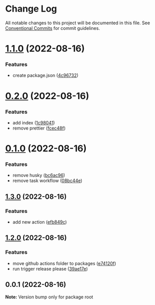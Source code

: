 # Change Log

All notable changes to this project will be documented in this file.
See [Conventional Commits](https://conventionalcommits.org) for commit guidelines.

# [1.1.0](https://github.com/onclass-learning/core/compare/v0.2.0...v1.1.0) (2022-08-16)


### Features

* create package.json ([4c96732](https://github.com/onclass-learning/core/commit/4c96732e63e43d03381c808d275be96fe645be59))





# [0.2.0](https://github.com/onclass-learning/core/compare/v0.1.0...v0.2.0) (2022-08-16)


### Features

* add index ([1c98041](https://github.com/onclass-learning/core/commit/1c98041a1bb46d438d0bd49d088a8ef094c071f0))
* remove prettier ([fcec48f](https://github.com/onclass-learning/core/commit/fcec48fa2a98f4ef5653ec170c86f63f4f06fc57))





# [0.1.0](https://github.com/onclass-learning/core/compare/v0.0.1...v0.1.0) (2022-08-16)


### Features

* remove husky ([bc6ac96](https://github.com/onclass-learning/core/commit/bc6ac963303f278207a94931aa774753efe1c866))
* remove task workflow ([08bc44e](https://github.com/onclass-learning/core/commit/08bc44e73c0e91147c46f06e2ee9ef2bfeca7ae9))





## [1.3.0](https://github.com/onclass-learning/core/compare/v1.2.0...v1.3.0) (2022-08-16)


### Features

* add new action ([efb849c](https://github.com/onclass-learning/core/commit/efb849c80c9ebcfe3cda693c9715d9b27f0b9c1b))

## [1.2.0](https://github.com/onclass-learning/core/compare/v1.1.0...v1.2.0) (2022-08-16)


### Features

* move github actions folder to packages ([e74120f](https://github.com/onclass-learning/core/commit/e74120f24f5e8b13f3891e6cd7ce67df2e16c12b))
* run trigger release please ([39ae17e](https://github.com/onclass-learning/core/commit/39ae17ea66de5d8a41768174ca8803c004092a34))

## 0.0.1 (2022-08-16)

**Note:** Version bump only for package root
